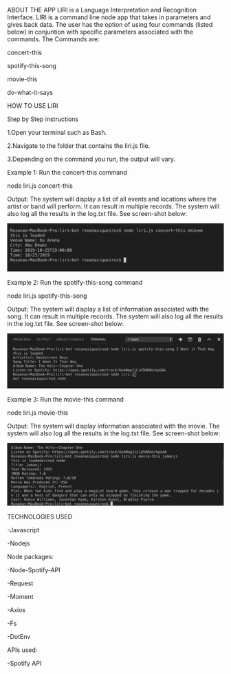 ABOUT THE APP LIRI is a Language Interpretation and Recognition Interface. LIRI is a command line node app that takes in parameters and gives back data. The user has the option of using four commands (listed below) in conjuntion with specific parameters associated with the commands. The Commands are:

concert-this

spotify-this-song

movie-this

do-what-it-says

HOW TO USE LIRI

Step by Step instructions

1.Open your terminal such as Bash.

2.Navigate to the folder that contains the liri.js file.

3.Depending on the command you run, the output will vary.

Example 1: Run the concert-this command

node liri.js concert-this

Output: The system will display a list of all events and locations where the artist or band will perform. It can result in multiple records. The system will also log all the results in the log.txt file. See screen-shot below:

![](screenshots/concert_this.png)

Example 2: Run the spotify-this-song command

node liri.js spotify-this-song

Output: The system will display a list of information associated with the song. It can result in multiple records. The system will also log all the results in the log.txt file. See screen-shot below:

![](screenshots/spotify_this_song.png)

Example 3: Run the movie-this command

node liri.js movie-this

Output: The system will display information associated with the movie. The system will also log all the results in the log.txt file. See screen-shot below:

![](screenshots/Movie_this.png)

TECHNOLOGIES USED

-Javascript

-Nodejs

Node packages:

-Node-Spotify-API

-Request

-Moment

-Axios

-Fs

-DotEnv

APIs used:

-Spotify API